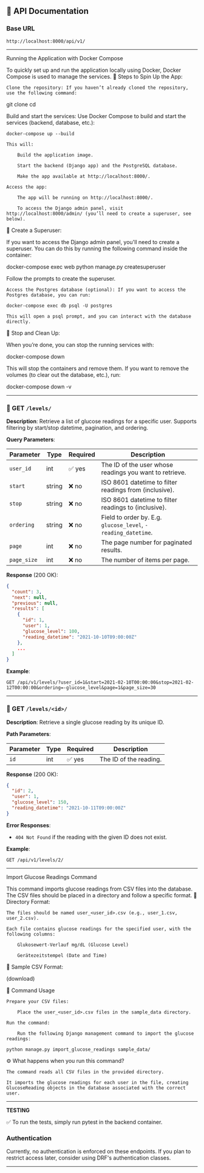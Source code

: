 ## 📘 API Documentation

### Base URL
```
http://localhost:8000/api/v1/
```

---


Running the Application with Docker Compose

To quickly set up and run the application locally using Docker, Docker Compose is used to manage the services.
🚀 Steps to Spin Up the App:

    Clone the repository: If you haven’t already cloned the repository, use the following command:

git clone <repository-url>
cd <repository-folder>

Build and start the services: Use Docker Compose to build and start the services (backend, database, etc.):

    docker-compose up --build

    This will:

        Build the application image.

        Start the backend (Django app) and the PostgreSQL database.

        Make the app available at http://localhost:8000/.

    Access the app:

        The app will be running on http://localhost:8000/.

        To access the Django admin panel, visit http://localhost:8000/admin/ (you’ll need to create a superuser, see below).

📝 Create a Superuser:

If you want to access the Django admin panel, you'll need to create a superuser. You can do this by running the following command inside the container:

docker-compose exec web python manage.py createsuperuser

Follow the prompts to create the superuser.

    Access the Postgres database (optional): If you want to access the Postgres database, you can run:

    docker-compose exec db psql -U postgres

    This will open a psql prompt, and you can interact with the database directly.

🧹 Stop and Clean Up:

When you’re done, you can stop the running services with:

docker-compose down

This will stop the containers and remove them. If you want to remove the volumes (to clear out the database, etc.), run:

docker-compose down -v

---

### 🔹 GET `/levels/`

**Description**: Retrieve a list of glucose readings for a specific user. Supports filtering by start/stop datetime, pagination, and ordering.

**Query Parameters**:

| Parameter     | Type   | Required | Description                                               |
|---------------|--------|----------|-----------------------------------------------------------|
| `user_id`     | int    | ✅ yes    | The ID of the user whose readings you want to retrieve.  |
| `start`       | string | ❌ no     | ISO 8601 datetime to filter readings from (inclusive).   |
| `stop`        | string | ❌ no     | ISO 8601 datetime to filter readings to (inclusive).     |
| `ordering`    | string | ❌ no     | Field to order by. E.g. `glucose_level`, `-reading_datetime`. |
| `page`        | int    | ❌ no     | The page number for paginated results.                   |
| `page_size`   | int    | ❌ no     | The number of items per page.                            |

**Response** (200 OK):

```json
{
  "count": 3,
  "next": null,
  "previous": null,
  "results": [
    {
      "id": 1,
      "user": 1,
      "glucose_level": 100,
      "reading_datetime": "2021-10-10T09:00:00Z"
    },
    ...
  ]
}
```

**Example**:
```
GET /api/v1/levels/?user_id=1&start=2021-02-10T00:00:00&stop=2021-02-12T00:00:00&ordering=-glucose_level&page=1&page_size=30
```

---

### 🔹 GET `/levels/<id>/`

**Description**: Retrieve a single glucose reading by its unique ID.

**Path Parameters**:

| Parameter | Type | Required | Description              |
|-----------|------|----------|--------------------------|
| `id`      | int  | ✅ yes    | The ID of the reading.   |

**Response** (200 OK):

```json
{
  "id": 2,
  "user": 1,
  "glucose_level": 150,
  "reading_datetime": "2021-10-11T09:00:00Z"
}
```

**Error Responses**:
- `404 Not Found` if the reading with the given ID does not exist.

**Example**:
```
GET /api/v1/levels/2/
```

---
Import Glucose Readings Command

This command imports glucose readings from CSV files into the database. The CSV files should be placed in a directory and follow a specific format.
📂 Directory Format:

    The files should be named user_<user_id>.csv (e.g., user_1.csv, user_2.csv).

    Each file contains glucose readings for the specified user, with the following columns:

        Glukosewert-Verlauf mg/dL (Glucose Level)

        Gerätezeitstempel (Date and Time)

📝 Sample CSV Format:

(download)

🚀 Command Usage

    Prepare your CSV files:

        Place the user_<user_id>.csv files in the sample_data directory.

    Run the command:

        Run the following Django management command to import the glucose readings:

    python manage.py import_glucose_readings sample_data/


⚙️ What happens when you run this command?

    The command reads all CSV files in the provided directory.

    It imports the glucose readings for each user in the file, creating GlucoseReading objects in the database associated with the correct user.
---

**TESTING**

✅ To run the tests, simply run pytest in the backend container.

### Authentication
Currently, no authentication is enforced on these endpoints. If you plan to restrict access later, consider using DRF's authentication classes.

---

